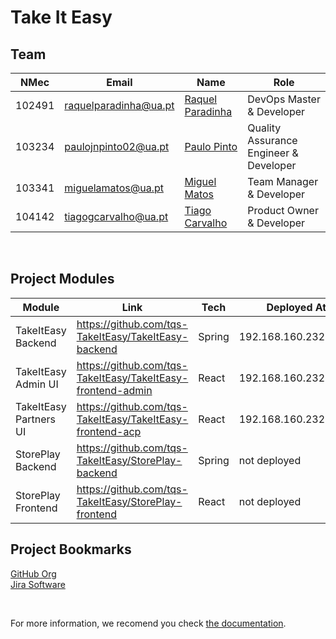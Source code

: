 # Take It Easy

## Team

| NMec   | Email                 | Name                                                   | Role                                   |
| ------ | --------------------- | ------------------------------------------------------ | -------------------------------------- |
| 102491 | raquelparadinha@ua.pt | [Raquel Paradinha](https://github.com/raquelparadinha) | DevOps Master & Developer              |
| 103234 | paulojnpinto02@ua.pt  | [Paulo Pinto](https://github.com/Pjnp5)                | Quality Assurance Engineer & Developer |
| 103341 | miguelamatos@ua.pt    | [Miguel Matos](https://github.com/mankings)            | Team Manager & Developer               |
| 104142 | tiagogcarvalho@ua.pt  | [Tiago Carvalho](https://github.com/tiagosora)         | Product Owner & Developer              |

</br >

## Project Modules
| Module                 | Link | Tech   | Deployed At |
|------------------------|------|--------|-------------|
| TakeItEasy Backend     | https://github.com/tqs-TakeItEasy/TakeItEasy-backend | Spring | 192.168.160.232:8080 |
| TakeItEasy Admin UI    | https://github.com/tqs-TakeItEasy/TakeItEasy-frontend-admin | React | 192.168.160.232:3000 |
| TakeItEasy Partners UI | https://github.com/tqs-TakeItEasy/TakeItEasy-frontend-acp | React  | 192.168.160.232:3001 |
| StorePlay Backend      | https://github.com/tqs-TakeItEasy/StorePlay-backend | Spring | not deployed |
| StorePlay Frontend     | https://github.com/tqs-TakeItEasy/StorePlay-frontend | React  | not deployed |


## Project Bookmarks
[GitHub Org](https://github.com/tqs-TakeItEasy)  
[Jira Software](https://mankings.atlassian.net/jira/software/projects/TIE/boards/3/roadmap?shared=&atlOrigin=eyJpIjoiMTU4ZjY0ZjI5ODU2NDdlN2JiMTJlOGQ3ZWQ2ZmU2OWYiLCJwIjoiaiJ9)

</br >

For more information, we recomend you check [the documentation](https://github.com/tqs-TakeItEasy/docs).
